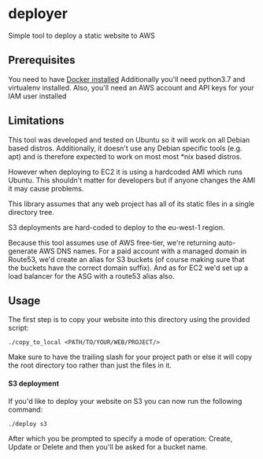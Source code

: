# deployer
Simple tool to deploy a static website to AWS

## Prerequisites

You need to have [Docker installed](https://docs.docker.com/engine/install/)
Additionally you'll need python3.7 and virtualenv installed.
Also, you'll need an AWS account and API keys for your IAM user installed

## Limitations

This tool was developed and tested on Ubuntu so it will work on all Debian based
distros. Additionally, it doesn't use any Debian specific tools (e.g. apt) and is therefore
expected to work on most most *nix based distros.

However when deploying to EC2 it is using a hardcoded AMI which runs Ubuntu.
This shouldn't matter for developers but if anyone changes the AMI it may cause
problems.

This library assumes that any web project has all of its static files in a single
directory tree.

S3 deployments are hard-coded to deploy to the eu-west-1 region.

Because this tool assumes use of AWS free-tier, we're returning auto-generate
AWS DNS names. For a paid account with a managed domain in Route53, we'd
create an alias for S3 buckets (of course making sure that the buckets have
the correct domain suffix). And as for EC2 we'd set up a load balancer for the ASG 
with a route53 alias also.

## Usage

The first step is to copy your website into this directory using the provided script:

`./copy_to_local <PATH/TO/YOUR/WEB/PROJECT/>`

Make sure to have the trailing slash for your project path or else it will copy the root
directory too rather than just the files in it.

#### S3 deployment

If you'd like to deploy your website on S3 you can now run the following command:

`./deploy s3`

After which you be prompted to specify a mode of operation: Create, Update or Delete
and then you'll be asked for a bucket name.